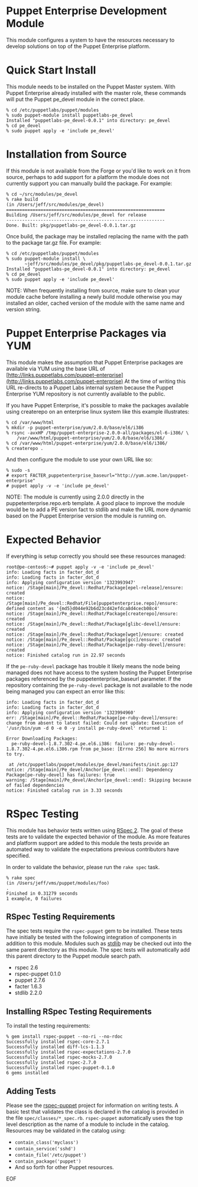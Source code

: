 # Puppet Enterprise Development Module

This module configures a system to have the resources necessary to develop
solutions on top of the Puppet Enterprise platform.

# Quick Start Install

This module needs to be installed on the Puppet Master system.  With Puppet
Enterprise already installed with the master role, these commands will put the
Puppet pe\_devel module in the correct place.

    % cd /etc/puppetlabs/puppet/modules
    % sudo puppet-module install puppetlabs-pe_devel
    Installed "puppetlabs-pe_devel-0.0.1" into directory: pe_devel
    % cd pe_devel
    % sudo puppet apply -e 'include pe_devel'

# Installation from Source

If this module is not available from the Forge or you'd like to work on it from
source, perhaps to add support for a platform the module does not currently
support you can manually build the package.  For example:

    % cd ~/src/modules/pe_devel
    % rake build
    (in /Users/jeff/src/modules/pe_devel)
    ============================================================
    Building /Users/jeff/src/modules/pe_devel for release
    ------------------------------------------------------------
    Done. Built: pkg/puppetlabs-pe_devel-0.0.1.tar.gz

Once build, the package may be installed replacing the name with the path to
the package tar.gz file.  For example:

    % cd /etc/puppetlabs/puppet/modules
    % sudo puppet-module install \
           ~jeff/src/modules/pe_devel/pkg/puppetlabs-pe_devel-0.0.1.tar.gz
    Installed "puppetlabs-pe_devel-0.0.1" into directory: pe_devel
    % cd pe_devel
    % sudo puppet apply -e 'include pe_devel'

NOTE: When frequently installing from source, make sure to clean your module
cache before installing a newly build module otherwise you may installed an
older, cached version of the module with the same name and version string.

# Puppet Enterprise Packages via YUM

This module makes the assumption that Puppet Enterprise packages are available
via YUM using the base URL of
[http://links.puppetlabs.com/puppet-enterprise](http://links.puppetlabs.com/puppet-enterprise)
At the time of writing this URL re-directs to a Puppet Labs internal system
because the Puppet Enterprise YUM repository is not currently available to the
public.

If you have Puppet Enterprise, it's possible to make the packages available
using createrepo on an enterprise linux system like this example illustrates:

    % cd /var/www/html
    % mkdir -p puppet-enterprise/yum/2.0.0/base/el6/i386
    % rsync -avxHP /tmp/puppet-enterprise-2.0.0-all/packages/el-6-i386/ \
        /var/www/html/puppet-enterprise/yum/2.0.0/base/el6/i386/
    % cd /var/www/html/puppet-enterprise/yum/2.0.0/base/el6/i386/
    % createrepo .

And then configure the module to use your own URL like so:

    % sudo -s
    # export FACTER_puppetenterprise_baseurl="http://yum.acme.lan/puppet-enterprise"
    # puppet apply -v -e 'include pe_devel'

NOTE: The module is currently using 2.0.0 directly in the
puppetenterprise.repo.erb template.  A good place to improve the module would
be to add a PE version fact to stdlib and make the URL more dynamic based on
the Puppet Enterprise version the module is running on.

# Expected Behavior

If everything is setup correctly you should see these resources managed:

    root@pe-centos6:~# puppet apply -v -e 'include pe_devel'
    info: Loading facts in facter_dot_d
    info: Loading facts in facter_dot_d
    info: Applying configuration version '1323993947'
    notice: /Stage[main]/Pe_devel::Redhat/Package[epel-release]/ensure: created
    notice: /Stage[main]/Pe_devel::Redhat/File[puppetenterprise.repo]/ensure: defined content as '{md5}d044e92b6d23cd42efdca8d4cecb08c4'
    notice: /Stage[main]/Pe_devel::Redhat/Package[createrepo]/ensure: created
    notice: /Stage[main]/Pe_devel::Redhat/Package[glibc-devel]/ensure: created
    notice: /Stage[main]/Pe_devel::Redhat/Package[wget]/ensure: created
    notice: /Stage[main]/Pe_devel::Redhat/Package[gcc]/ensure: created
    notice: /Stage[main]/Pe_devel::Redhat/Package[pe-ruby-devel]/ensure: created
    notice: Finished catalog run in 22.97 seconds

If the `pe-ruby-devel` package has trouble it likely means the node being
managed does not have access to the system hosting the Puppet Enterprise
packages referenced by the puppetenterprise\_baseurl parameter.  If the
repository containing the `pe-ruby-devel` package is not available to the node
being managed you can expect an error like this:

    info: Loading facts in facter_dot_d
    info: Loading facts in facter_dot_d
    info: Applying configuration version '1323994960'
    err: /Stage[main]/Pe_devel::Redhat/Package[pe-ruby-devel]/ensure: change from absent to latest failed: Could not update: Execution of '/usr/bin/yum -d 0 -e 0 -y install pe-ruby-devel' returned 1: 

    Error Downloading Packages:
      pe-ruby-devel-1.8.7.302-4.pe.el6.i386: failure: pe-ruby-devel-1.8.7.302-4.pe.el6.i386.rpm from pe_base: [Errno 256] No more mirrors to try.

     at /etc/puppetlabs/puppet/modules/pe_devel/manifests/init.pp:127
    notice: /Stage[main]/Pe_devel/Anchor[pe_devel::end]: Dependency Package[pe-ruby-devel] has failures: true
    warning: /Stage[main]/Pe_devel/Anchor[pe_devel::end]: Skipping because of failed dependencies
    notice: Finished catalog run in 3.33 seconds

# RSpec Testing

This module has behavior tests written using [RSpec
2](https://www.relishapp.com/rspec).  The goal of these tests are to validate
the expected behavior of the module.  As more features and platform support are
added to this module the tests provide an automated way to validate the
expectations previous contributors have specified.

In order to validate the behavior, please run the `rake spec` task.

    % rake spec
    (in /Users/jeff/vms/puppet/modules/foo)
    .
    Finished in 0.31279 seconds
    1 example, 0 failures

## RSpec Testing Requirements

The spec tests require the `rspec-puppet` gem to be installed.  These tests
have initially be tested with the following integration of components in
addition to this module.  Modules such as
[stdlib](https://github.com/puppetlabs/puppetlabs-stdlib) may be checked out
into the same parent directory as this module.  The spec tests will
automatically add this parent directory to the Puppet module search path.

 * rspec 2.6
 * rspec-puppet 0.1.0
 * puppet 2.7.6
 * facter 1.6.3
 * stdlib 2.2.0

## Installing RSpec Testing Requirements

To install the testing requirements:

    % gem install rspec-puppet --no-ri --no-rdoc
    Successfully installed rspec-core-2.7.1
    Successfully installed diff-lcs-1.1.3
    Successfully installed rspec-expectations-2.7.0
    Successfully installed rspec-mocks-2.7.0
    Successfully installed rspec-2.7.0
    Successfully installed rspec-puppet-0.1.0
    6 gems installed

## Adding Tests

Please see the [rspec-puppet](https://github.com/rodjek/rspec-puppet) project
for information on writing tests.  A basic test that validates the class is
declared in the catalog is provided in the file `spec/classes/*_spec.rb`.
`rspec-puppet` automatically uses the top level description as the name of a
module to include in the catalog.  Resources may be validated in the catalog
using:

 * `contain_class('myclass')`
 * `contain_service('sshd')`
 * `contain_file('/etc/puppet')`
 * `contain_package('puppet')`
 * And so forth for other Puppet resources.

EOF
